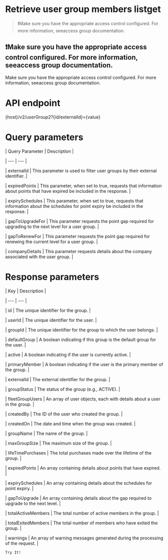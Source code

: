 # Retrieve user group members listget

> ❗️Make sure you have the appropriate access control configured. For more information, seeaccess group documentation.

## ❗️Make sure you have the appropriate access control configured. For more information, seeaccess group documentation.

Make sure you have the appropriate access control configured. For more information, seeaccess group documentation.

# API endpoint

{host}/v2/userGroup2?{id/externalId}={value}

# Query parameters

| Query Parameter | Description |

| --- | --- |

| externalId | This parameter is used to filter user groups by their external identifier. |

| expiredPoints | This parameter, when set to true, requests that information about points that have expired be included in the response. |

| expirySchedules | This parameter, when set to true, requests that information about the schedules for point expiry be included in the response. |

| gapToUpgradeFor | This parameter requests the point gap required for upgrading to the next level for a user group. |

| gapToRenewFor | This parameter requests the point gap required for renewing the current level for a user group. |

| companyDetails | This parameter requests details about the company associated with the user group. |



# Response parameters

| Key | Description |

| --- | --- |

| id | The unique identifier for the group. |

| userId | The unique identifier for the user. |

| groupId | The unique identifier for the group to which the user belongs. |

| defaultGroup | A boolean indicating if this group is the default group for the user. |

| active | A boolean indicating if the user is currently active. |

| primaryMember | A boolean indicating if the user is the primary member of the group. |

| externalId | The external identifier for the group. |

| groupStatus | The status of the group (e.g., ACTIVE). |

| fleetGroupUsers | An array of user objects, each with details about a user in the group. |

| createdBy | The ID of the user who created the group. |

| createdOn | The date and time when the group was created. |

| groupName | The name of the group. |

| maxGroupSize | The maximum size of the group. |

| lifeTimePurchases | The total purchases made over the lifetime of the group. |

| expiredPoints | An array containing details about points that have expired. |

| expirySchedules | An array containing details about the schedules for point expiry. |

| gapToUpgrade | An array containing details about the gap required to upgrade to the next level. |

| totalActiveMembers | The total number of active members in the group. |

| totalExitedMembers | The total number of members who have exited the group. |

| warnings | An array of warning messages generated during the processing of the request. |



`Try It!`